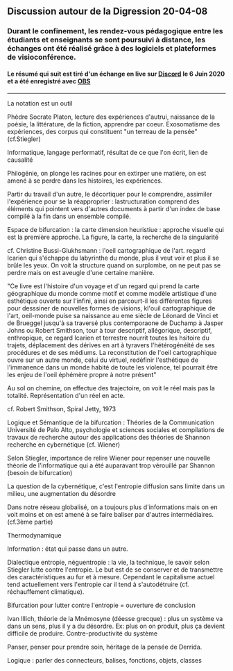 ## Discussion autour de la Digression 20-04-08
### Durant le confinement, les rendez-vous pédagogique entre les étudiants et enseignants se sont poursuivi à distance, les échanges ont été réalisé grâce à des logiciels et plateformes de visioconférence.
#### Le résumé qui suit est tiré d'un échange en live sur [Discord](https://discord.com/) le 6 Juin 2020 et a été enregistré avec [OBS](https://obsproject.com/fr)

***

La notation est un outil

Phèdre Socrate Platon, lecture des expériences d'autrui, naissance de la poésie, la littérature, de la fiction, apprendre par coeur. Exosomatisme des expériences, des corpus qui constituent "un terreau de la pensée" (cf.Stiegler)

Informatique, langage performatif, résultat de ce que l'on écrit, lien de causalité

Philogénie, on plonge les racines pour en extirper une matière, on est amené à se perdre dans les histoires, les expériences.

Partir du travail d'un autre, le décortiquer pour le comprendre, assimiler l'expérience pour se la réapproprier : lastructuration comprend des éléments qui pointent vers d'autres documents à partir d'un index de base compilé à la fin dans un ensemble compilé.

Espace de bifurcation : la carte dimension heuristiue : approche visuelle qui est la première approche. La figure, la carte, la recherche de la singularité

cf. Christine Bussi-Glukhsmann : l'oeil cartographique de l'art. regard Icarien qui s'échappe du labyrinthe du monde, plus il veut voir et plus il se brûle les yeux. On voit la structure quand on surplombe, on ne peut pas se perdre mais on est aveugle d'une certaine manière.

"Ce livre est l'histoire d'un voyage et d'un regard qui prend la carte géographique du monde comme motif et comme modèle artistique d'une esthétique ouverte sur l'infini, ainsi en parcourt-il les différentes figures pour desssiner de nouvelles formes de visions, kl'ouil cartographique de l'art, oeil-monde puise sa naissance au
eme siècle de Léonard de Vinci et de Brueggel jusqu'à sa traversé plus contemporaone de Duchamp à Jasper Johns ou Robert Smithson, tour à tour descriptif, allégorique, descriptif, enthropique, ce regard Icarien et terrestre nourrit toutes les hsitoire du trajets, déplacement des dérives en art à tyravers l'hétérogénéité de ses procédures et de ses médiums. La reconstitution de l'oeil cartographique ouvre sur un autre monde, celui du virtuel, redéfinir l'esthétique de l'immanence dans un monde habité de toute les violence, tel pourrait être les enjeu de l'oeil éphémère propre à notre présent"

Au sol on chemine, on effectue des trajectoire, on voit le réel mais pas la totalité. Représentation d'un réel en acte.

cf. Robert Smithson, Spiral Jetty, 1973

Logique et Sémantique de la bifurcation : Théories de la Communication Université de Palo Alto, psychologie et sciences sociales et compilations de travaux de recherche autour des applications des théories de Shannon recherche en cybernétique (cf. Wiener)

Selon Stiegler, importance de relire Wiener pour repenser une nouvelle théorie de l'informatique qui a été auparavant trop vérouillé par Shannon (besoin de bifurcation)

La question de la cybernétique, c'est l'entropie diffusion sans limite dans un milieu, une augmentation du désordre

Dans notre réseau globalisé, on a toujours plus d'informations mais on en voit moins et on est amené à se faire baliser par d'autres intermédiaires. (cf.3ème partie)

Thermodynamique

Information : état qui passe dans un autre.

Dialectique entropie, néguentropie : la vie, la technique, le savoir selon Stiegler lutte contre l'entropie. Le but est de se conserver et de transmettre des caractéristiques au fur et à mesure. Cependant le capitalisme actuel tend actuellement vers l'entropie car il tend à s'autodétruire (cf. réchauffement climatique).

Bifurcation pour lutter contre l'entropie = ouverture de conclusion

Ivan Illich, théorie de la Mnémosyne (déesse grecque) : plus un système va dans un sens, plus il y a du désordre. Ex: plus on on produit, plus ça devient difficile de produire. Contre-productivité du système

Panser, penser pour prendre soin, héritage de la pensée de Derrida.

Logique : parler des connecteurs, balises, fonctions, objets, classes

